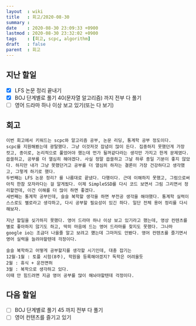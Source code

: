 ```yaml
---
layout  : wiki
title   : 회고/2020-08-30
summary : 
date    : 2020-08-30 23:09:33 +0900
lastmod : 2020-08-30 23:32:02 +0900
tags    : [회고, scpc, algorithm]
draft   : false
parent  : 회고
---
```


## 지난 할일
 * [X] LFS 논문 정리 끝내기
 * [X] BOJ 단계별로 풀기 40(문자열 알고리즘) 까지 전부 다 풀기
 * [ ] 영어 드라마 하나 이상 보고 있기(또는 다 보기)
 
## 회고
```
이번 회고에서 키워드는 scpc와 알고리즘 공부, 논문 리딩, 통계학 공부 정도이다.
scpc를 지원해봤는데 광탈했다. 그냥 이것저것 잡념이 많이 든다. 집중하지 못했던게 가장 컷고, 종이로, 논리적으로 풀었어야 했는데 먼가 될꺼같다라는 생각만 가지고 한게 문제였다. 씁쓸하고, 공부를 더 열심히 해야겠다. 사실 정말 씁쓸하고 그날 하루 종일 기분이 좋지 않았다. 하지만 내가 그냥 못했던거고 공부를 더 열심히 하자는 결론이 가장 건강하다고 생각했고, 그렇게 하기로 했다.
두번째는 LFS 논문 정리? 를 나름대로 끝냈다. 다행이다. 근데 이해하지 못했고, 그럼으로써 아직 한참 모자라다는 걸 알게됬다. 이제 SimpleSSD를 다시 코드 보면서 그림 그리면서 정리할껀데, 이건 이해를 더 많이 하면 좋겠다.
세번째는 통계학 공부인데, 슬슬 복학할 생각을 하면 부전공 생각을 해야했다. 통계학 실력이 스스로도 별로라고 생각하고, 다시 공부할 필요성이 있긴 하다. 일단 전체 용어 정리를 다시 해보자.

지난 할일을 싲가하지 못했다. 영어 드라마 하나 이상 보고 있기라고 했는데, 영상 컨텐츠를 별로 좋아하지 않기도 하고, 딱히 마음에 드는 영어 드라마를 찾지도 못했다. 그나마 google io는 조금더 나을줄 알고 보려고 헀는데 그마저도 안봤다. 영어 컨텐츠를 즐기면서 영어 실력을 늘려야할텐데 걱정이다.

슬슬 복학하고 어떻게 공부할지를 생각할 시기인데, 대충 잡기는 
12월-1월 : 토플 시험(8주), 학원을 등록해야겠지? 독학은 어려울듯
2월 : 휴식 + 운전면허
3월 : 복학으로 생각하고 있다.
이때 안 힘드려면 지금 영어 공부를 많이 해놔야할텐데 걱정이다.
```
## 다음 할일
 * [ ] BOJ 단계별로 풀기 45 까지 전부 다 풀기
 * [ ] 영어 컨텐츠를 즐기고 있기
